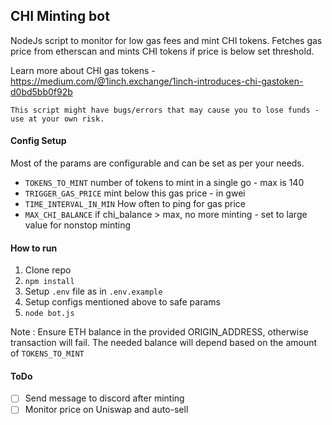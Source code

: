 ## CHI Minting bot

NodeJs script to monitor for low gas fees and mint CHI tokens. Fetches gas price from etherscan and mints CHI tokens if price is below set threshold.

Learn more about CHI gas tokens - https://medium.com/@1inch.exchange/1inch-introduces-chi-gastoken-d0bd5bb0f92b

`This script might have bugs/errors that may cause you to lose funds - use at your own risk.`

#### Config Setup

Most of the params are configurable and can be set as per your needs.

- `TOKENS_TO_MINT` number of tokens to mint in a single go - max is 140
- `TRIGGER_GAS_PRICE` mint below this gas price - in gwei
- `TIME_INTERVAL_IN_MIN` How often to ping for gas price
- `MAX_CHI_BALANCE` if chi_balance > max, no more minting - set to large value for nonstop minting


#### How to run
1. Clone repo
2. `npm install`
3. Setup `.env` file as in `.env.example`
4. Setup configs mentioned above to safe params
5. `node bot.js`

Note : Ensure ETH balance in the provided ORIGIN_ADDRESS, otherwise transaction will fail. The needed balance will depend based on the amount of `TOKENS_TO_MINT`

#### ToDo
- [ ] Send message to discord after minting
- [ ] Monitor price on Uniswap and auto-sell 